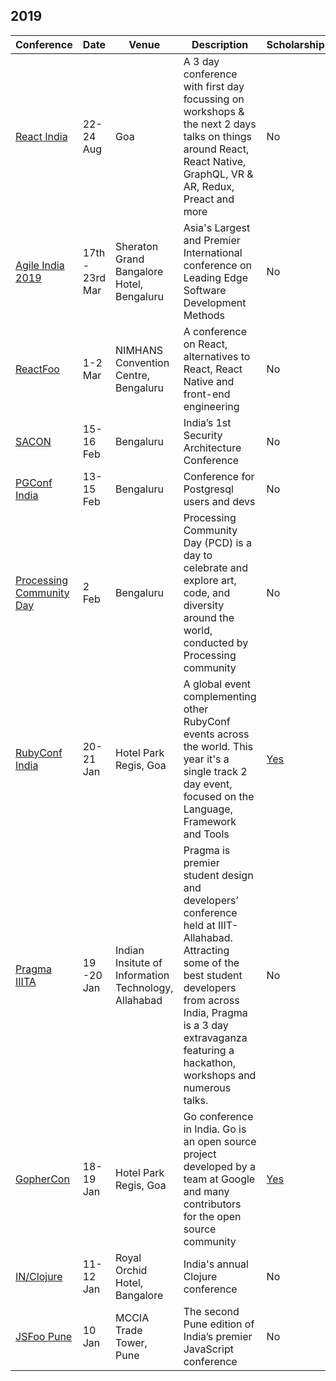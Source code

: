 ﻿## 2019

| Conference | Date | Venue | Description | Scholarship |
|------------|------|-------|-------------|-------------|
| [React India](https://www.reactindia.io/) | 22-24 Aug | Goa | A 3 day conference with first day focussing on workshops & the next 2 days talks on things around React, React Native, GraphQL, VR & AR, Redux, Preact and more | No |
| [Agile India 2019](https://2019.agileindia.org/) | 17th - 23rd Mar | Sheraton Grand Bangalore Hotel, Bengaluru | Asia's Largest and Premier International conference on Leading Edge Software Development Methods | No |
| [ReactFoo](https://reactfoo.in/2019/) | 1-2 Mar | NIMHANS Convention Centre, Bengaluru | A conference on React, alternatives to React, React Native and front-end engineering | No |
| [SACON](https://www.sacon.io/) | 15-16 Feb | Bengaluru |  India’s 1st Security Architecture Conference | No |
| [PGConf India](https://pgconf.in/conferences/pgconfin2019) | 13-15 Feb | Bengaluru | Conference for Postgresql users and devs | No |
| [Processing Community Day](https://processingindia.org/bangalore.html) | 2 Feb| Bengaluru | Processing Community Day (PCD) is a day to celebrate and explore art, code, and diversity around the world, conducted by Processing community | No |
| [RubyConf India](https://www.rubyconfindia.org/) | 20-21 Jan | Hotel Park Regis, Goa | A global event complementing other RubyConf events across the world. This year it's a single track 2 day event, focused on the Language, Framework and Tools | [Yes](https://www.rubyconfindia.org/scholarship/) |
| [Pragma IIITA](http://pragmaconf.tech/) | 19 -20 Jan | Indian Insitute of Information Technology, Allahabad | Pragma is premier student design and developers’ conference held at IIIT-Allahabad. Attracting some of the best student developers from across India, Pragma is a 3 day extravaganza featuring a hackathon, workshops and numerous talks. | No
| [GopherCon](https://gopherconindia.com/) | 18-19 Jan | Hotel Park Regis, Goa | Go conference in India. Go is an open source project developed by a team at Google and many contributors for the open source community | [Yes]( https://gopherconindia.com/scholarship/) |
| [IN/Clojure](https://inclojure.org/) | 11-12 Jan | Royal Orchid Hotel, Bangalore | India's annual Clojure conference | No |
| [JSFoo Pune](https://jsfoo.in/2019-pune/) | 10 Jan | MCCIA Trade Tower, Pune | The second Pune edition of India’s premier JavaScript conference | No |
